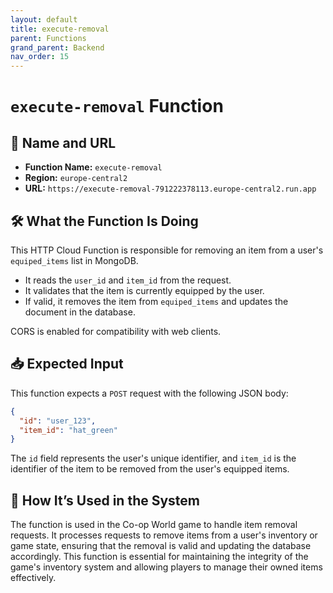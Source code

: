 ```yaml
---
layout: default
title: execute-removal
parent: Functions
grand_parent: Backend
nav_order: 15
---
```


# `execute-removal` Function

## 🔗 Name and URL

- **Function Name:** `execute-removal`
- **Region:** `europe-central2`
- **URL:** `https://execute-removal-791222378113.europe-central2.run.app`

## 🛠️ What the Function Is Doing

This HTTP Cloud Function is responsible for removing an item from a user's `equiped_items` list in MongoDB.

- It reads the `user_id` and `item_id` from the request.
- It validates that the item is currently equipped by the user.
- If valid, it removes the item from `equiped_items` and updates the document in the database.

CORS is enabled for compatibility with web clients.

## 📥 Expected Input

This function expects a `POST` request with the following JSON body:

```json
{
  "id": "user_123",
  "item_id": "hat_green"
}
```

The `id` field represents the user's unique identifier, and `item_id` is the identifier of the item to be removed from the user's equipped items.

## 🔄 How It’s Used in the System

The function is used in the Co-op World game to handle item removal requests. It processes requests to remove items from a user's inventory or game state, ensuring that the removal is valid and updating the database accordingly. This function is essential for maintaining the integrity of the game's inventory system and allowing players to manage their owned items effectively.
